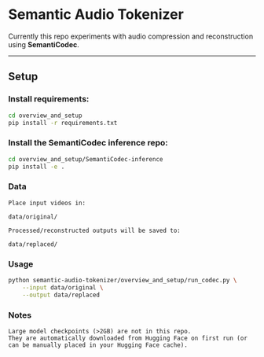 # Semantic Audio Tokenizer

Currently this repo experiments with audio compression and reconstruction using **SemantiCodec**.

---

## Setup

### Install requirements:

```bash
cd overview_and_setup
pip install -r requirements.txt

```

### Install the SemantiCodec inference repo:

```bash
cd overview_and_setup/SemantiCodec-inference
pip install -e .
```
### Data
```
Place input videos in:

data/original/

Processed/reconstructed outputs will be saved to:

data/replaced/
```

### Usage
```bash
python semantic-audio-tokenizer/overview_and_setup/run_codec.py \
    --input data/original \
    --output data/replaced
```
### Notes
```
Large model checkpoints (>2GB) are not in this repo.
They are automatically downloaded from Hugging Face on first run (or can be manually placed in your Hugging Face cache).
```